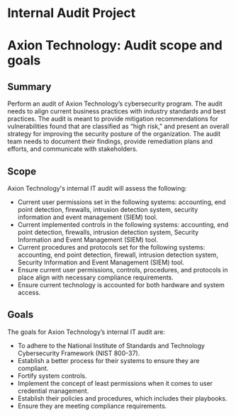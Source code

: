 # Internal Audit Project

<h1>Axion Technology: Audit scope and goals</h1>

<h2>Summary</h2>
<p>Perform an audit of Axion Technology’s cybersecurity program. The audit needs to align current business practices with industry standards and best practices. The audit is meant to provide mitigation recommendations for vulnerabilities found that are classified as “high risk,” and present an overall strategy for improving the security posture of the organization. The audit team needs to document their findings, provide remediation plans and efforts, and communicate with stakeholders.</p>

<h2>Scope</h2>
<p>Axion Technology's internal IT audit will assess the following:</p>
<ul>
  <li>Current user permissions set in the following systems: accounting, end point detection, firewalls, intrusion detection system, security information and event management (SIEM) tool.</li>
  <li>Current implemented controls in the following systems: accounting, end point detection, firewalls, intrusion detection system, Security Information and Event Management (SIEM) tool.</li>
  <li>Current procedures and protocols set for the following systems: accounting, end point detection, firewall, intrusion detection system, Security Information and Event Management (SIEM) tool.</li>
  <li>Ensure current user permissions, controls, procedures, and protocols in place align with necessary compliance requirements.</li>
  <li>Ensure current technology is accounted for both hardware and system access.</li>
</ul>

<h2>Goals</h2>
<p>The goals for Axion Technology’s internal IT audit are:</p>
<ul>
  <li>To adhere to the National Institute of Standards and Technology Cybersecurity Framework (NIST 800-37).</li>
  <li>Establish a better process for their systems to ensure they are compliant.</li>
  <li>Fortify system controls.</li>
  <li>Implement the concept of least permissions when it comes to user credential management.</li>
  <li>Establish their policies and procedures, which includes their playbooks.</li>
  <li>Ensure they are meeting compliance requirements.</li>
</ul>
